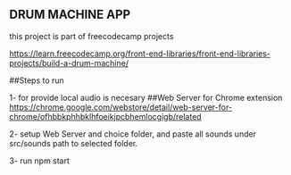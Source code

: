 
## DRUM MACHINE APP
this project is part of freecodecamp projects

https://learn.freecodecamp.org/front-end-libraries/front-end-libraries-projects/build-a-drum-machine/

##Steps to run

1- for provide local audio is necesary 
    ##Web Server for Chrome extension 
    https://chrome.google.com/webstore/detail/web-server-for-chrome/ofhbbkphhbklhfoeikjpcbhemlocgigb/related

2- setup Web Server and choice folder, and paste all sounds under src/sounds path to selected folder.

3- run npm start


